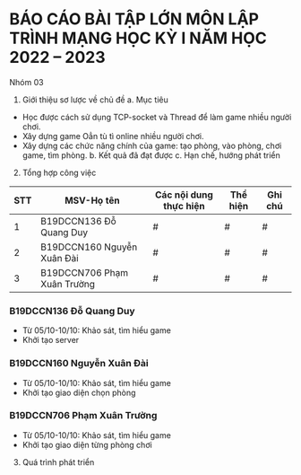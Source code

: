 # **BÁO CÁO BÀI TẬP LỚN MÔN LẬP TRÌNH MẠNG HỌC KỲ I NĂM HỌC 2022 – 2023**
Nhóm 03
1. Giới thiệu sơ lược về chủ đề
 a. Mục tiêu<space><space>
 - Học được cách sử dụng TCP-socket và Thread để làm game nhiều người chơi.
 - Xây dựng game Oẳn tù tì online nhiều người chơi.
 - Xây dựng các chức năng chính của game: tạo phòng, vào phòng, chơi game, tìm phòng.
 b. Kết quả đã đạt được<space><space>
 c. Hạn chế, hướng phát triển<space><space>
2. Tổng hợp công việc

| STT | MSV-Họ tên | Các nội dung thực hiện | Thể hiện | Ghi chú |
|---|----|---|---|----|
|1|B19DCCN136<space><space> Đỗ Quang Duy|#|#|#|
|2|B19DCCN160 <space><space>Nguyễn Xuân Đài|#|#|#|
|3|B19DCCN706 <space><space>Phạm Xuân Trường|#|#|#|

  ### B19DCCN136 Đỗ Quang Duy
   - Từ 05/10-10/10: Khảo sát, tìm hiểu game
   - Khởi tạo server

  ### B19DCCN160 Nguyễn Xuân Đài
   - Từ 05/10-10/10: Khảo sát, tìm hiểu game
   - Khởi tạo giao diện chọn phòng

  ### B19DCCN706 Phạm Xuân Trường
   - Từ 05/10-10/10: Khảo sát, tìm hiểu game
   - Khởi tạo giao diện từng phòng chơi

3. Quá trình phát triển